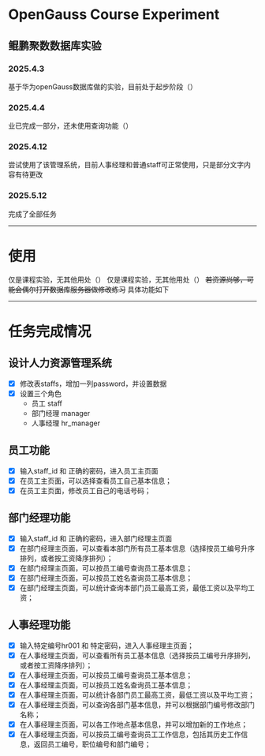 # OpenGauss Course Experiment
## 鲲鹏聚数数据库实验
### 2025.4.3
基于华为openGauss数据库做的实验，目前处于起步阶段（）
### 2025.4.4
业已完成一部分，还未使用查询功能（）
### 2025.4.12
尝试使用了该管理系统，目前人事经理和普通staff可正常使用，只是部分文字内容有待更改
### 2025.5.12
完成了全部任务

---

# 使用

仅是课程实验，无其他用处（） 仅是课程实验，无其他用处（） ~~若资源尚够，可能会偶尔打开数据库服务器做修改练习~~
具体功能如下


---

# 任务完成情况
## 设计人力资源管理系统
- [x] 修改表staffs，增加一列password，并设置数据
- [x] 设置三个角色
    - 员工 staff
    - 部门经理 manager
    - 人事经理 hr_manager
## 员工功能
- [x] 输入staff_id  和 正确的密码，进入员工主页面
- [x] 在员工主页面，可以选择查看员工自己基本信息；
- [x] 在员工主页面，修改员工自己的电话号码；
## 部门经理功能
- [x] 输入staff_id 和 正确的密码，进入部门经理主页面
- [x] 在部门经理主页面，可以查看本部门所有员工基本信息（选择按员工编号升序排列，或者按工资降序排列）；
- [x] 在部门经理主页面，可以按员工编号查询员工基本信息；
- [x] 在部门经理主页面，可以按员工姓名查询员工基本信息；
- [x] 在部门经理主页面，可以统计查询本部门员工最高工资，最低工资以及平均工资；
## 人事经理功能
- [x] 输入特定编号hr001  和 特定密码，进入人事经理主页面；
- [x] 在人事经理主页面，可以查看所有员工基本信息（选择按员工编号升序排列，或者按工资降序排列）；
- [x] 在人事经理主页面，可以按员工编号查询员工基本信息；
- [x] 在人事经理主页面，可以按员工姓名查询员工基本信息；
- [x] 在人事经理主页面，可以统计各部门员工最高工资，最低工资以及平均工资；
- [x] 在人事经理主页面，可以查询各部门基本信息，并可以根据部门编号修改部门名称；
- [x] 在人事经理主页面，可以各工作地点基本信息，并可以增加新的工作地点；
- [x] 在人事经理主页面，可以按员工编号查询员工工作信息，包括其历史工作信息，返回员工编号，职位编号和部门编号；